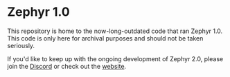 # Zephyr 1.0

This repository is home to the now-long-outdated code that ran Zephyr 1.0. This code is only here for archival purposes and should not be taken seriously.

If you'd like to keep up with the ongoing development of Zephyr 2.0, please join the [Discord](https://discord.gg/zephyrlabs) or check out the [website](https://zephyr.bot).
